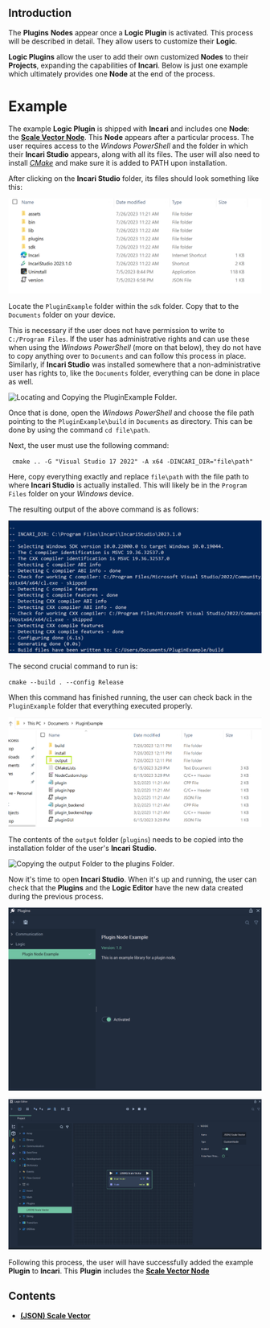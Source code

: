 
## Introduction

The **Plugins** **Nodes** appear once a **Logic Plugin** is activated. This process will be described in detail. They allow users to customize their **Logic**. 

**Logic Plugins** allow the user to add their own customized **Nodes** to their **Projects**, expanding the capabilities of **Incari**. Below is just one example which ultimately provides one **Node** at the end of the process. 

# Example 

The example **Logic Plugin** is shipped with **Incari** and includes one **Node**: the [**Scale Vector Node**](jsonscalevector.md). This **Node** appears after a particular process. The user requires access to the *Windows PowerShell* and the folder in which their **Incari Studio** appears, along with all its files. The user will also need to install [*CMake*](https://cmake.org/) and make sure it is added to PATH upon installation. 

After clicking on the **Incari Studio** folder, its files should look something like this: 

![Incari Studio Folder Example.](../../.gitbook/assets/logicplugin1.png)

Locate the `PluginExample` folder within the `sdk` folder. Copy that to the `Documents` folder on your device. 

This is necessary if the user does not have permission to write to `C:/Program Files`. If the user has administrative rights and can use these when using the *Windows PowerShell* (more on that below), they do not have to copy anything over to `Documents` and can follow this process in place. Similarly, if **Incari Studio** was installed somewhere that a non-administrative user has rights to, like the `Documents` folder, everything can be done in place as well. 

![Locating and Copying the PluginExample Folder.](../../.gitbook/assets/pluginsgif1.gif)


Once that is done, open the *Windows PowerShell* and choose the file path pointing to the `PluginExample\build` in `Documents` as directory. This can be done by using the command `cd file\path`.

Next, the user must use the following command:

` cmake .. -G "Visual Studio 17 2022" -A x64 -DINCARI_DIR="file\path"` 

Here, copy everything exactly and replace `file\path` with the file path to where **Incari Studio** is actually installed. This will likely be in the `Program Files` folder on your *Windows* device. 

The resulting output of the above command is as follows:

![Output of First CMake Command.](../../.gitbook/assets/logicplugin3.png)

The second crucial command to run is:

`cmake --build . --config Release`

When this command has finished running, the user can check back in the `PluginExample` folder that everything executed properly.

![Checking for output Folder.](../../.gitbook/assets/logicplugin4.png)

The contents of the `output` folder (`plugins`) needs to be copied into the installation folder of the user's **Incari Studio**. 

![Copying the output Folder to the plugins Folder.](../../.gitbook/assets/pluginsgif2.gif)

Now it's time to open **Incari Studio**. When it's up and running, the user can check that the **Plugins** and the **Logic Editor** have the new data created during the previous process. 

![Logic in Plugins.](../../.gitbook/assets/logicpluginresultplugins.png)

![New Node in Logic Editor.](../../.gitbook/assets/logicpluginresultnode.png)

Following this process, the user will have successfully added the example **Plugin** to **Incari**. This **Plugin** includes the [**Scale Vector Node**](jsonscalevector.md)

## Contents

* [**(JSON) Scale Vector**](jsonscalevector.md)